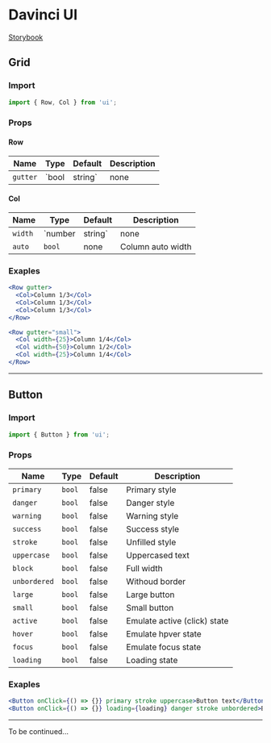 # Davinci UI

[Storybook](https://davincits.github.io/ui/storybook)

## Grid

### Import

```jsx
import { Row, Col } from 'ui';
```

### Props

#### Row

| Name | Type | Default | Description |
| --- | --- | --- | --- |
| `gutter` | `bool | string` | none | Inner padding in `Col` |

#### Col

| Name | Type | Default | Description |
| --- | --- | --- | --- |
| `width` | `number | string` | none | Column width in percents of `Row` width |
| `auto` | `bool` | none | Column auto width  |

### Exaples

```jsx
<Row gutter>
  <Col>Column 1/3</Col>
  <Col>Column 1/3</Col>
  <Col>Column 1/3</Col>
</Row>

<Row gutter="small">
  <Col width={25}>Column 1/4</Col>
  <Col width={50}>Column 1/2</Col>
  <Col width={25}>Column 1/4</Col>
</Row>
```

---

## Button

### Import

```jsx
import { Button } from 'ui';
```

### Props

| Name | Type | Default | Description |
| --- | --- | --- | --- |
| `primary` | `bool` | false | Primary style |
| `danger` | `bool` | false | Danger style |
| `warning` | `bool` | false | Warning style |
| `success` | `bool` | false | Success style |
| `stroke` | `bool` | false | Unfilled style |
| `uppercase` | `bool` | false | Uppercased text |
| `block` | `bool` | false | Full width |
| `unbordered` | `bool` | false | Withoud border |
| `large` | `bool` | false | Large button |
| `small` | `bool` | false | Small button |
| `active` | `bool` | false | Emulate active (click) state |
| `hover` | `bool` | false | Emulate hpver state |
| `focus` | `bool` | false | Emulate focus state |
| `loading` | `bool` | false | Loading state |

### Exaples

```jsx
<Button onClick={() => {}} primary stroke uppercase>Button text</Button>
<Button onClick={() => {}} loading={loading} danger stroke unbordered>Button text</Button>
```

---

To be continued...